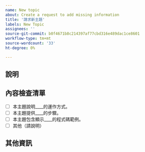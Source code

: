 ```yaml
---
name: New topic
about: Create a request to add missing information
title: '請求新主題'
labels: New Topic
assignees: ''
source-git-commit: b0f4671b8c214397af77cbd316e489dac1ce8601
workflow-type: tm+mt
source-wordcount: '33'
ht-degree: 0%

---
```



## 說明

<!-- (REQUIRED) What topic is missing? -->

## 內容檢查清單

<!-- (REQUIRED) List specific information or details to include in this topic. -->

<!-- Use the following checklist template as a starting point -->

- [ ] 本主題說明____的運作方式。
- [ ] 本主題提供____的步驟。
- [ ] 本主題包含顯示____的程式碼範例。
- [ ] 其他（請說明）

## 其他資訊

<!-- (OPTIONAL) Any information you already know or other online resources that cover this topic -->

<!--
Thank you for taking the time to report this issue!
GitHub Issues in this repo should relate to this project's codebase.

Before submitting this issue, please make sure you are complying with our Code of Conduct:
https://github.com/AdobeDocs/commerce-operations.en/blob/main/code-of-conduct.md

Issues that do not comply with our Code of Conduct or do not contain enough information may be closed at the maintainers' discretion.

Feel free to remove this section before creating this issue.
-->
